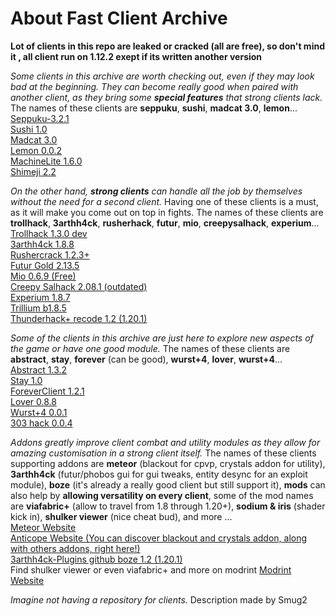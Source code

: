 # About Fast Client Archive

**Lot of clients in this repo are leaked or cracked (all are free), so don't mind it , all client run on 1.12.2 exept if its written another version** <br>

_Some clients in this archive are worth checking out, even if they may look bad at the beginning. They can become really good when paired with another client, as they bring some **special features** that strong clients lack._ The names of these clients are **seppuku**, **sushi**, **madcat 3.0**, **lemon**... <br>
<a 
href="https://github.com/seppukudevelopment/seppuku/releases/download/3.2.1/seppuku-3.2.1.jar" download>Seppuku-3.2.1</a><br>
<a
href="https://github.com/Toshimichi0915/sushi-client/releases/download/1.0/sushi.jar" dowload>Sushi 1.0</a><br>
<a
href="https://github.com/KgDW/MadCat-deobf-decomp-buildable/releases/download/3.0/MadCat-3.0-obf.jar" dowload>Madcat 3.0</a><br>
<a
href="https://github.com/MikuSoCute/Lemon-public/releases/download/Release/lemonclient_v0.0.2.jar" dowload>Lemon 0.0.2</a><br>
<a
href="https://github.com/RabiesDev/machine-lite/releases/download/v1.6.0/MachineLite.jar" dowload>MachineLite 1.6.0 </a><br>
<a
href="https://github.com/enokitoraisu/ShimejiClient-Public/releases/download/latest-2.2/shimeji-2.2.jar" dowload>Shimeji 2.2</a><br>

_On the other hand, **strong clients** can handle all the job by themselves without the need for a second client._ Having one of these clients is a must, as it will make you come out on top in fights. The names of these clients are **trollhack**, **3arthh4ck**, **rusherhack**, **futur**, **mio**, **creepysalhack**, **experium**... <br>
<a
href="https://cdn.discordapp.com/attachments/1084352566592294912/1137277930632917052/TrollHack-1.3.0-nightly-322aa8c.jar" dowload>Trollhack 1.3.0 dev</a><br>
<a
href="https://github.com/3arthh4ckDevelopment/3arthh4ck-Client/releases/download/1.8.8/3arthh4ck-1.8.8-release.jar" dowload>3arthh4ck 1.8.8</a><br>
<a
href="https://crystalpvp.ru/rusherhack/rushercrack.jar" dowload>Rushercrack 1.2.3+</a><br>
<a
href="https://crystalpvp.ru/future/Installer.jar" dowload>Futur Gold 2.13.5</a><br>
<a
href="https://github.com/asphyxia1337/mioclient-me/releases/download/d/mio-new-release.jar" dowload>Mio 0.6.9 (Free)</a><br>
<a
href="https://github.com/CreepyOrb924/creepy-salhack/releases/download/v2.08.1/creepy-salhack-2.08.1.jar" dowload>Creepy Salhack 2.08.1 (outdated)</a><br>
<a
href="https://github.com/3000IQPlay/Experium/releases/download/1.8.7/Experium.gang.jar" dowload>Experium 1.8.7</a><br>
<a
href="https://github.com/Smug2f/Stuff-for-archive/releases/download/stay/Trillium-b1.8.5-release.jar" dowload>Trillium b1.8.5</a><br>
<a
href="https://github.com/Pan4ur/ThunderHack-Recode/releases/download/1.2b70823/thunderhack-1.2.jar" dowload>Thunderhack+ recode 1.2 (1.20.1)</a><br>

_Some of the clients in this archive are just here to explore new aspects of the game or have one good module._ The names of these clients are **abstract**, **stay**, **forever** (can be good), **wurst+4**, **lover**, **wurst+4**... <br>
<a
href="https://github.com/WMSGaming/Abstract-1.12.2/releases/download/Public/abstract-v1.3.2.jar" dowload>Abstract 1.3.2</a><br>
<a
href="https://github.com/Smug2f/Stuff-for-archive/releases/download/stay/STAY.Latest.jar" dowload>Stay 1.0</a><br>
<a
href="https://github.com/h1tm4nqq/ForeverClient-leak/releases/download/1.2.1/ForeverClient-Leak-1.2.1.jar" dowload>ForeverClient 1.2.1</a><br>
<a
href="https://github.com/DoNhutTann/Lover-public/releases/download/v0.8.0/lov3r.jar" dowload>Lover 0.8.8</a><br>
<a
href="https://github.com/Smug2f/Stuff-for-archive/releases/download/stay/wurst-plus-four-0.0.1-release.jar" dowload>Wurst+4 0.0.1</a><br>
<a
href="https://github.com/Smug2f/Stuff-for-archive/releases/download/stay/ThreeZeroThreeHack.jar" dowload>303 hack 0.0.4</a><br>

_Addons greatly improve client combat and utility modules as they allow for amazing customisation in a strong client itself._ The names of these clients supporting addons are **meteor** (blackout for cpvp, crystals addon for utility), **3arthh4ck** (futur/phobos gui for gui tweaks, entity desync for an exploit module), **boze** (it's already a really good client but still support it), **mods** can also help by **allowing versatility on every client**, some of the mod names are **viafabric+** (allow to travel from 1.8 through 1.20+), **sodium & iris** (shader kick in), **shulker viewer** (nice cheat bud), and more ...<br>
<a
href="https://meteorclient.com" dowload>Meteor Website</a><br>
<a
href="https://anticope.pages.dev" dowload>Anticope Website (You can discover blackout and crystals addon, along with others addons, right here!)</a><br>
<a
href="https://github.com/3arthh4ckDevelopment/3arthh4ck-Plugins" dowload>3arthh4ck-Plugins github
<a
href="https://crystalpvp.ru/bozeupdate/bozecrack.zip" dowload>boze 1.2 (1.20.1)</a><br>
Find shulker viewer or even viafabric+ and more on modrint
<a
href="https://modrinth.com/mods" dowload>Modrint Website</a><br>

_Imagine not having a repository for clients._
Description made by Smug2

